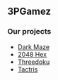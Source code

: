 ## 3PGamez

### Our projects

- [Dark Maze](https://darkly13.github.io/3PGamez/dark_maze)
- [2048 Hex](https://darkly13.github.io/3PGamez/2048_hex)  
- [Threedoku](https://darkly13.github.io/3PGamez/Threedoku)
- [Tactris](https://darkly13.github.io/3PGamez/tactris)
